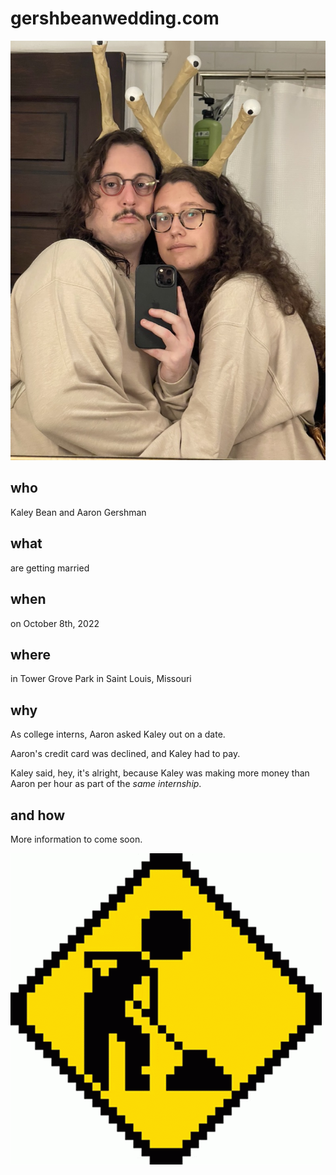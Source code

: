 # gershbeanwedding.com

<p align="center">
  <img src="https://raw.githubusercontent.com/gershbean/gershbeanwedding.com/main/assets/halloween-slugs.jpeg" alt="Aaron and Kaley dressed in homemade snail costumes for Halloween"/>
</p>

## who

Kaley Bean and Aaron Gershman

## what

are getting married

## when

on October 8th, 2022

## where

in Tower Grove Park in Saint Louis, Missouri

## why

As college interns, Aaron asked Kaley out on a date.

Aaron's credit card was declined, and Kaley had to pay.

Kaley said, hey, it's alright, because Kaley was making more money than Aaron per hour as part of the _same internship_.

## and how

More information to come soon.

![a 90s inspired gif of a construction worker digging in a pile of dirt](assets/site-under-construction-gif.gif)
